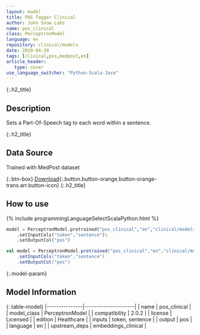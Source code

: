 ```yaml
---
layout: model
title: POS Tagger Clinical
author: John Snow Labs
name: pos_clinical
class: PerceptronModel
language: en
repository: clinical/models
date: 2019-04-30
tags: [clinical,pos,medpost,en]
article_header:
   type: cover
use_language_switcher: "Python-Scala-Java"
---
```


{:.h2_title}
## Description
Sets a Part-Of-Speech tag to each word within a sentence.  


{:.h2_title}
## Data Source
Trained with MedPost dataset
  

{:.btn-box}
[Download](https://s3.amazonaws.com/auxdata.johnsnowlabs.com/clinical/models/pos_clinical_en_2.0.2_2.4_1556660550177.zip){:.button.button-orange.button-orange-trans.arr.button-icon}
{:.h2_title}
## How to use 
<div class="tabs-box" markdown="1">

{% include programmingLanguageSelectScalaPython.html %}

```python
model = PerceptronModel.pretrained("pos_clinical","en","clinical/models")\
	.setInputCols("token","sentence")\
	.setOutputCol("pos")
```

```scala
val model = PerceptronModel.pretrained("pos_clinical","en","clinical/models")
	.setInputCols("token","sentence")
	.setOutputCol("pos")
```
</div>



{:.model-param}
## Model Information

{:.table-model}
|---------------|---------------------|
| name          | pos_clinical        |
| model_class   | PerceptronModel     |
| compatibility | 2.0.2               |
| license       | Licensed            |
| edition       | Healthcare          |
| inputs        | token, sentence     |
| output        | pos                 |
| language      | en                  |
| upstream_deps | embeddings_clinical |

